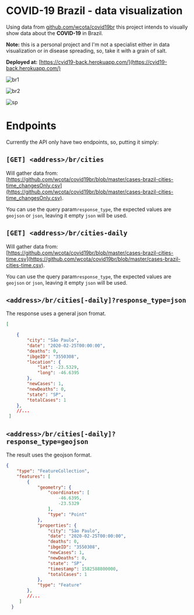 # COVID-19 Brazil - data visualization

Using data from [github.com/wcota/covid19br](https://github.com/wcota/covid19br) this project intends to visually show data about the **COVID-19**  in Brazil.

**Note:** this is a personal project  and I'm not a specialist either in data visualization or in disease spreading, so, take it with a grain of salt.

**Deployed at:** [https://cvid19-back.herokuapp.com/](https://cvid19-back.herokuapp.com/)

![br1](README.assets/br1-1587419459773.gif)



![br2](README.assets/br2.gif)



![sp](README.assets/sp.gif)



# Endpoints

Currently the API only have two endpoints, so, putting it simply:


## `[GET] <address>/br/cities`

Will gather data from: [https://github.com/wcota/covid19br/blob/master/cases-brazil-cities-time_changesOnly.csv](https://github.com/wcota/covid19br/blob/master/cases-brazil-cities-time_changesOnly.csv).

You can use the query param`response_type`, the expected values are `geojson` or `json`, leaving it empty `json` will be used.



## `[GET] <address>/br/cities-daily`

Will gather data from: [https://github.com/wcota/covid19br/blob/master/cases-brazil-cities-time.csv](https://github.com/wcota/covid19br/blob/master/cases-brazil-cities-time.csv).

You can use the query param`response_type`, the expected values are `geojson` or `json`, leaving it empty `json` will be used.



## `<address>/br/cities[-daily]?response_type=json`

The response uses a general json fromat.

```json
[

    {
        "city": "São Paulo",
        "date": "2020-02-25T00:00:00",
        "deaths": 0,
        "ibgeID": "3550308",
        "location": {
            "lat": -23.5329,
            "long": -46.6395
        },
        "newCases": 1,
        "newDeaths": 0,
        "state": "SP",
        "totalCases": 1
    },
    //...
 ]
```



## `<address>/br/cities[-daily]?response_type=geojson`

The result uses the geojson format.

```json
{
    "type": "FeatureCollection",
    "features": [
        {
            "geometry": {
                "coordinates": [
                    -46.6395,
                    -23.5329
                ],
                "type": "Point"
            },
            "properties": {
                "city": "São Paulo",
                "date": "2020-02-25T00:00:00",
                "deaths": 0,
                "ibgeID": "3550308",
                "newCases": 1,
                "newDeaths": 0,
                "state": "SP",
                "timestamp": 1582588800000,
                "totalCases": 1
            },
            "type": "Feature"
        },
        //...
     ]
  }
```
